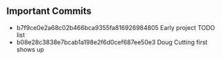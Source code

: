 ## Important Commits
* b7f9ce0e2a68c02b466bca9355fa816926984805 Early project TODO list
* b08e28c3838e7bcab1a198e2f6d0cef687ee50e3 Doug Cutting first shows up
